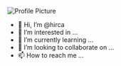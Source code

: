 ![Profile Picture](https://github.com/hirca.png")
- 👋 Hi, I’m @hirca
- 👀 I’m interested in ...
- 🌱 I’m currently learning ...
- 💞️ I’m looking to collaborate on ...
- 📫 How to reach me ...

<!---
hirca/hirca is a ✨ special ✨ repository because its `README.md` (this file) appears on your GitHub profile.
You can click the Preview link to take a look at your changes.
--->
